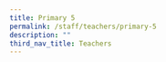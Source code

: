 ```yaml
---
title: Primary 5
permalink: /staff/teachers/primary-5
description: ""
third_nav_title: Teachers
---
```

